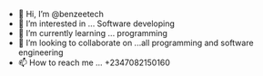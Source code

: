 - 👋 Hi, I’m @benzeetech
- 👀 I’m interested in ... Software developing 
- 🌱 I’m currently learning ... programming 
- 💞️ I’m looking to collaborate on ...all programming and software engineering 
- 📫 How to reach me ... +2347082150160

<!---
benzeetech/benzeetech is a ✨ special ✨ repository because its `README.md` (this file) appears on your GitHub profile.
You can click the Preview link to take a look at your changes.
--->
